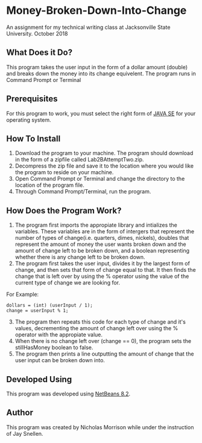 # Money-Broken-Down-Into-Change
An assignment for my technical writing class at Jacksonville State University. October 2018
## What Does it Do?
This program takes the user input in the form of a dollar amount (double) and breaks down the money into its change equivelent. The program runs in Command Prompt or Terminal
## Prerequisites
For this program to work, you must select the right form of [JAVA SE](https://www.oracle.com/technetwork/java/javase/downloads/jdk8-downloads-2133151.html) for your operating system.
## How To Install
1. Download the program to your machine. The program should download in the form of a zipfile called Lab2BAttemptTwo.zip.
2. Decompress the zip file and save it to the location where you would like the program to reside on your machine.
3. Open Command Prompt or Terminal and change the directory to the location of the program file.
4. Through Command Prompt/Terminal, run the program. 
## How Does the Program Work?
1. The program first imports the appropiate library and intializes the variables. These variables are in the form of intergers that represent the number of types of change(i.e. quarters, dimes, nickels), doubles that represent the amount of money the user wants broken down and the amount of change left to be broken down, and a boolean representing whether there is any change left to be broken down. 
2. The program first takes the user input, divides it by the largest form of change, and then sets that form of change equal to that. It then finds the change that is left over by using the % operator using the value of the current type of change we are looking for.

For Example:
```
dollars = (int) (userInput / 1); 
change = userInput % 1;
```
3. The program then repeats this code for each type of change and it's values, decrementing the amount of change left over using the % operator with the appropiate value. 
4. When there is no change left over (change == 0), the program sets the stillHasMoney boolean to false. 
5. The program then prints a line outputting the amount of change that the user input can be broken down into.
## Developed Using 
This program was developed using [NetBeans 8.2](https://netbeans.org/downloads/).  
## Author
This program was created by Nicholas Morrison while under the instruction of Jay Snellen.
